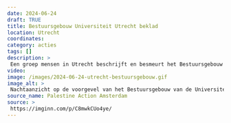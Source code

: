 ```yaml
---
date: 2024-06-24
draft: TRUE
title: Bestuursgebouw Universiteit Utrecht beklad
location: Utrecht
coordinates: 
category: acties
tags: []
description: > 
 Een groep mensen in Utrecht beschrijft en besmeurt het Bestuursgebouw van de Universiteit Utrecht met leuzen, waaronder 'genocide' en (in het Engels) 'schaamte'. Dit omdat de universiteit weigert om de banden met de genocidale zionistische bezetting te verbreken.
video: 
image: /images/2024-06-24-utrecht-bestuursgebouw.gif
image_alt: > 
 Nachtaanzicht op de voorgevel van het Bestuursgebouw van de Universiteit Utrecht. Een donker gekleed persoon werpt rode verf op de voorgevel.
source_name: Palestine Action Amsterdam
source: > 
 https://imginn.com/p/C8mwkCUo4ye/
---
```


